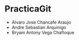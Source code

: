 # PracticaGit

- Alvaro Jose Chancafe Araujo
- Andre Sebastian Arquinigo
- Bryam Antony Vega Chafloque
